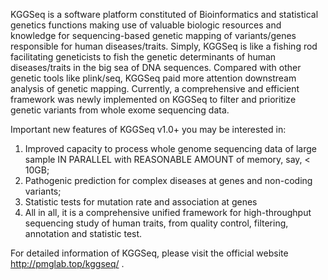 KGGSeq is a software platform constituted of Bioinformatics and statistical genetics functions making use of valuable biologic resources and knowledge for sequencing-based genetic mapping of variants/genes responsible for human diseases/traits. Simply, KGGSeq is like a fishing rod facilitating geneticists to fish the genetic determinants of human diseases/traits in the big sea of DNA sequences. Compared with other genetic tools like plink/seq, KGGSeq paid more attention downstream analysis of genetic mapping. Currently, a comprehensive and efficient framework was newly implemented on KGGSeq to filter and prioritize genetic variants from whole exome sequencing data.

Important new features of KGGSeq v1.0+ you may be interested in:
1. Improved capacity to process whole genome sequencing data of large sample IN PARALLEL with REASONABLE AMOUNT of memory, say, < 10GB;
2. Pathogenic prediction for complex diseases at genes and non-coding variants;
3. Statistic tests for mutation rate and association at genes
4. All in all, it is a comprehensive unified framework for high-throughput sequencing study of human traits, from quality control, filtering, annotation and statistic test.

For detailed information of KGGSeq, please visit the official website http://pmglab.top/kggseq/ .
